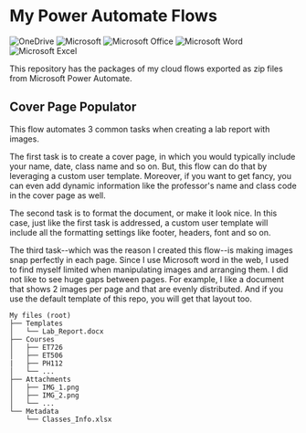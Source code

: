 # My Power Automate Flows

![OneDrive](https://img.shields.io/badge/OneDrive-white?style=for-the-badge&logo=Microsoft%20OneDrive&logoColor=0078D4)
![Microsoft](https://img.shields.io/badge/Microsoft-0078D4?style=for-the-badge&logo=microsoft&logoColor=white)
![Microsoft Office](https://img.shields.io/badge/Microsoft_Office-D83B01?style=for-the-badge&logo=microsoft-office&logoColor=white)
![Microsoft Word](https://img.shields.io/badge/Microsoft_Word-2B579A?style=for-the-badge&logo=microsoft-word&logoColor=white)
![Microsoft Excel](https://img.shields.io/badge/Microsoft_Excel-217346?style=for-the-badge&logo=microsoft-excel&logoColor=white)

This repository has the packages of my cloud flows exported as zip files from Microsoft Power Automate.  

## Cover Page Populator

This flow automates 3 common tasks when creating a lab report with images.  

The first task is to create a cover page, in which you would typically include your name, date, class name and so on. But, this flow can do that by leveraging a custom user template. Moreover, if you want to get fancy, you can even add dynamic information like the professor's name and class code in the cover page as well.  

The second task is to format the document, or make it look nice. In this case, just like the first task is addressed, a custom user template will include all the formatting settings like footer, headers, font and so on.  

The third task--which was the reason I created this flow--is making images snap perfectly in each page. Since I use Microsoft word in the web, I used to find myself limited when manipulating images and arranging them. I did not like to see huge gaps between pages. For example, I like a document that shows 2 images per page and that are evenly distributed. And if you use the default template of this repo, you will get that layout too.

```
My files (root)
├── Templates
│   └── Lab_Report.docx
├── Courses
│   ├── ET726
│   ├── ET506
|   ├── PH112
│   └── ...
├── Attachments
│   ├── IMG_1.png
│   ├── IMG_2.png
│   └── ...
└── Metadata
    └── Classes_Info.xlsx
```
